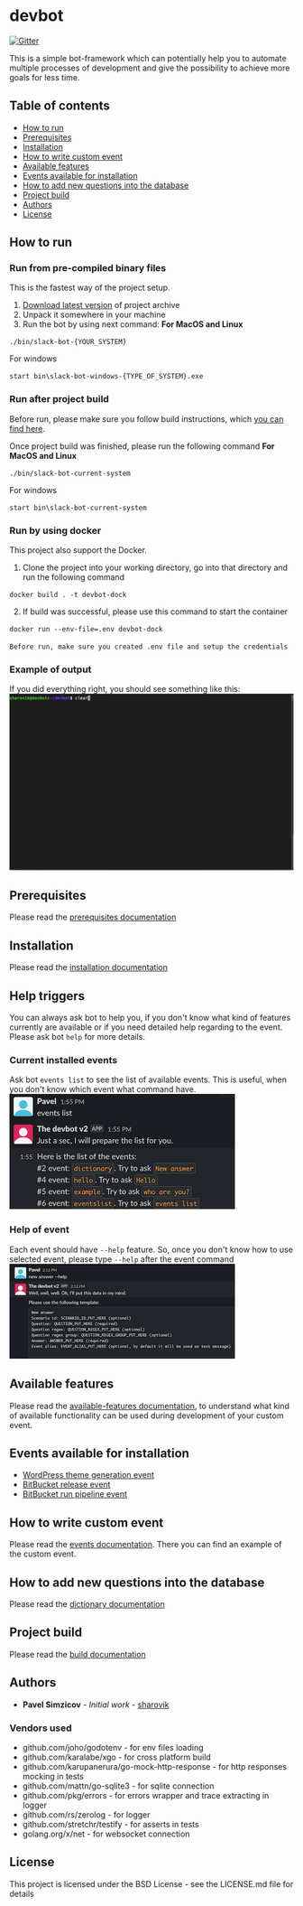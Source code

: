 # devbot
[![Gitter](https://badges.gitter.im/devbot-tool/community.svg)](https://gitter.im/devbot-tool/community?utm_source=badge&utm_medium=badge&utm_campaign=pr-badge)

This is a simple bot-framework which can potentially help you to automate multiple processes of development and give the possibility to achieve more goals for less time. 

## Table of contents
- [How to run](#how-to-run)
- [Prerequisites](#prerequisites)
- [Installation](#installation)
- [How to write custom event](#how-to-write-custom-event)
- [Available features](#available-features)
- [Events available for installation](#events-available-for-installation)
- [How to add new questions into the database](#how-to-add-new-questions-into-the-database)
- [Project build](#project-build)
- [Authors](#authors)
- [License](#license)

## How to run

### Run from pre-compiled binary files
This is the fastest way of the project setup.
1. [Download latest version](https://github.com/sharovik/devbot/releases/latest) of project archive
2. Unpack it somewhere in your machine
3. Run the bot by using next command:
**For MacOS and Linux**
``` 
./bin/slack-bot-{YOUR_SYSTEM}
```
For windows
``` 
start bin\slack-bot-windows-{TYPE_OF_SYSTEM}.exe
```

### Run after project build
Before run, please make sure you follow build instructions, which [you can find here](documentation/build.md).

Once project build was finished, please run the following command
**For MacOS and Linux**
``` 
./bin/slack-bot-current-system
```
For windows
``` 
start bin\slack-bot-current-system
```

### Run by using docker
This project also support the Docker.
1. Clone the project into your working directory, go into that directory and run the following command
``` 
docker build . -t devbot-dock
```
2. If build was successful, please use this command to start the container
```
docker run --env-file=.env devbot-dock
```

``Before run, make sure you created .env file and setup the credentials``

### Example of output
If you did everything right, you should see something like this:
![Demo start slack-bot](documentation/images/start-slack-bot.gif)

## Prerequisites
Please read the [prerequisites documentation](documentation/prerequisites.md)

## Installation
Please read the [installation documentation](documentation/installation.md)

## Help triggers
You can always ask bot to help you, if you don't know what kind of features currently are available or if you need detailed help regarding to the event.
Please ask bot `help` for more details.

### Current installed events
Ask bot `events list` to see the list of available events. This is useful, when you don't know which event what command have.
![events-list](documentation/images/events-list.png)

### Help of event
Each event should have `--help` feature. So, once you don't know how to use selected event, please type `--help` after the event command
![usage-help-command](documentation/images/new-answer-help.png)

## Available features
Please read the [available-features documentation](documentation/available-features.md), to understand what kind of available functionality can be used during development of your custom event.

## Events available for installation
- [WordPress theme generation event](https://github.com/sharovik/themer-wordpress-event)
- [BitBucket release event](https://github.com/sharovik/bitbucket-release-event)
- [BitBucket run pipeline event](https://github.com/sharovik/bitbucket-run-pipeline)

## How to write custom event
Please read the [events documentation](documentation/events.md). There you can find an example of the custom event.

## How to add new questions into the database
Please read the [dictionary documentation](documentation/dictionary.md)

## Project build
Please read the [build documentation](documentation/build.md)

## Authors

* **Pavel Simzicov** - *Initial work* - [sharovik](https://github.com/sharovik)

### Vendors used
* github.com/joho/godotenv - for env files loading
* github.com/karalabe/xgo - for cross platform build
* github.com/karupanerura/go-mock-http-response - for http responses mocking in tests
* github.com/mattn/go-sqlite3 - for sqlite connection
* github.com/pkg/errors - for errors wrapper and trace extracting in logger
* github.com/rs/zerolog - for logger
* github.com/stretchr/testify - for asserts in tests
* golang.org/x/net - for websocket connection

## License
This project is licensed under the BSD License - see the LICENSE.md file for details
